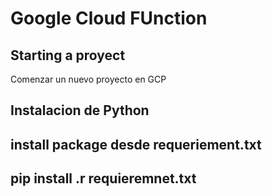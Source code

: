 # Google Cloud FUnction
## Starting a proyect

Comenzar un nuevo proyecto en GCP

## Instalacion de Python

## install package desde requeriement.txt
## pip install .r requieremnet.txt


